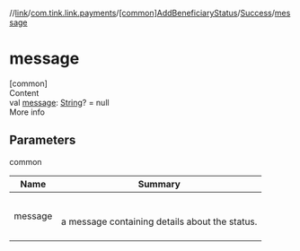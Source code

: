 //[link](../../../index.md)/[com.tink.link.payments](../../index.md)/[[common]AddBeneficiaryStatus](../index.md)/[Success](index.md)/[message](message.md)



# message  
[common]  
Content  
val [message](message.md): [String](https://kotlinlang.org/api/latest/jvm/stdlib/kotlin/-string/index.html)? = null  
More info  


## Parameters  
  
common  
  
|  Name|  Summary| 
|---|---|
| <a name="com.tink.link.payments/AddBeneficiaryStatus.Success/message/#/PointingToDeclaration/"></a>message| <a name="com.tink.link.payments/AddBeneficiaryStatus.Success/message/#/PointingToDeclaration/"></a><br><br>a message containing details about the status.<br><br>
  
  



